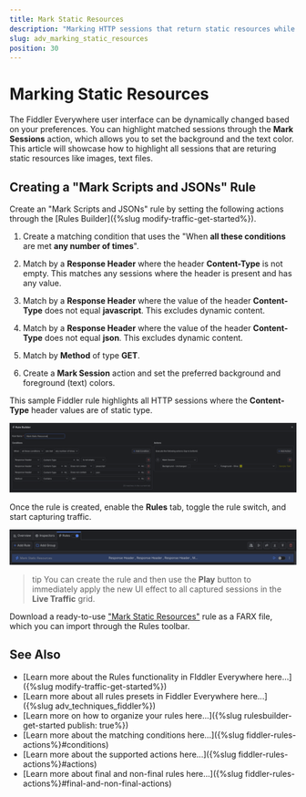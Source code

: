 ```yaml
---
title: Mark Static Resources
description: "Marking HTTP sessions that return static resources while using Fiddler's rules."
slug: adv_marking_static_resources
position: 30
---
```


# Marking Static Resources

The Fiddler Everywhere user interface can be dynamically changed based on your preferences. You can highlight matched sessions through the **Mark Sessions** action, which allows you to set the background and the text color. This article will showcase how to highlight all sessions that are returing static resources like images, text files.

## Creating a "Mark Scripts and JSONs" Rule

Create an "Mark Scripts and JSONs" rule by setting the following actions through the [Rules Builder]({%slug modify-traffic-get-started%}).

1. Create a matching condition that uses the "When **all these conditions** are met **any number of times**". 

1. Match by a **Response Header** where the header **Content-Type** is not empty. This matches any sessions where the header is present and has any value.

1. Match by a **Response Header** where the value of the header **Content-Type** does not equal **javascript**. This excludes dynamic content.

1. Match by a **Response Header** where the value of the header **Content-Type** does not equal **json**. This excludes dynamic content.

1. Match by **Method** of type **GET**.

1. Create a **Mark Session** action and set the preferred background and foreground (text) colors.

This sample Fiddler rule highlights all HTTP sessions where the **Content-Type** header values are of static type.

![Creating "Mark Static Resources" rule](../../images/advanced/mark-static-objects.png)

Once the rule is created, enable the **Rules** tab, toggle the rule switch, and start capturing traffic.

![Activating the "Mark Static Resources" rule](../../images/advanced/mark-static-objects-active.png)

>tip You can create the rule and then use the **Play** button to immediately apply the new UI effect to all captured sessions in the **Live Traffic** grid.

Download a ready-to-use <a href="https://github.com/telerik/fiddler-everywhere/tree/master/rules/mark-static-objects" target="_blank">"Mark Static Resources"</a> rule as a FARX file, which you can import through the Rules toolbar.
 
 
## See Also

* [Learn more about the Rules functionality in FIddler Everywhere here...]({%slug modify-traffic-get-started%})
* [Learn more about all rules presets in Fiddler Everywhere here...]({%slug adv_techniques_fiddler%})
* [Learn more on how to organize your rules here...]({%slug rulesbuilder-get-started
publish: true%})
* [Learn more about the matching conditions here...]({%slug fiddler-rules-actions%}#conditions)
* [Learn more about the supported actions here...]({%slug fiddler-rules-actions%}#actions)
* [Learn more about final and non-final rules here...]({%slug fiddler-rules-actions%}#final-and-non-final-actions)